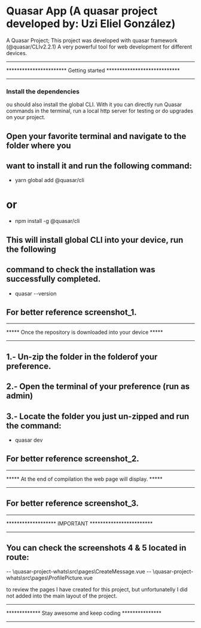 # Quasar App (A quasar project developed by: Uzi Eliel González)

A Quasar Project;
This project was developed with quasar framework (@quasar/CLIv2.2.1)
A very powerful tool for web development for different devices.

********************************************************************
*********************** Getting started ****************************
********************************************************************

### Install the dependencies
ou should also install the global CLI. With it you can directly 
run Quasar commands in the terminal, run a local http server for 
testing or do upgrades on your project.

## Open your favorite terminal and navigate to the folder where you 
## want to install it and run the following command:
- yarn global add @quasar/cli
# or
- npm install -g @quasar/cli


## This will install global CLI into your device, run the following
## command to check the installation was successfully completed.

- quasar --version
## For better reference screenshot_1.

********************************************************************
*****    Once the repository is downloaded into your device    *****
********************************************************************

## 1.- Un-zip the folder in the folderof your preference.

## 2.- Open the terminal of your preference (run as admin) 

## 3.- Locate the folder you just un-zipped and run the command:

- quasar dev
## For better reference screenshot_2.


********************************************************************
*****   At the end of compilation the web page will display.   *****
********************************************************************

## For better reference screenshot_3.


********************************************************************
*******************        IMPORTANT        ************************    
********************************************************************

## You can check the screenshots 4 & 5 located in route:

-- \quasar-project-whats\src\pages\CreateMessage.vue
-- \quasar-project-whats\src\pages\ProfilePicture.vue

to review the pages I have created for this project, but unfortunatelly 
I did not added into the main layout of the project.


********************************************************************
*************      Stay awesome and keep coding      ***************   
********************************************************************